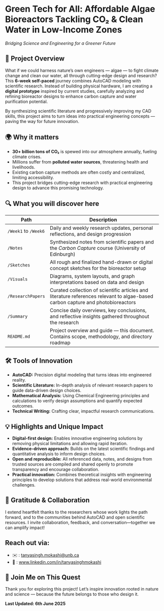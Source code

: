 # Green Tech for All: Affordable Algae Bioreactors Tackling CO₂ & Clean Water in Low-Income Zones
*Bridging Science and Engineering for a Greener Future*

## 🚀 Project Overview
What if we could harness nature’s own engineers — algae — to fight climate change and clean our water, all through cutting-edge design and research?
This **6-week self-paced** journey combines AutoCAD modeling with scientific research. Instead of building physical hardware, I am creating a **digital prototype** inspired by current studies, carefully analyzing and refining bioreactor designs to enhance carbon capture and water purification potential.

By synthesizing scientific literature and progressively improving my CAD skills, this project aims to turn ideas into practical engineering concepts — paving the way for future innovation.

## 🌍 Why it matters
 - **30+ billion tons of CO₂** is spewed into our atmosphere annually, fueling climate crises.
 - Millions suffer from **polluted water sources**, threatening health and livelihoods.
 - Existing carbon capture methods are often costly and centralized, limiting accessibility.
 - This project bridges cutting-edge research with practical engineering design to advance this promising technology.

## 🔍 What you will discover here

| **Path**             | **Description**                                                                                                                 |
| -------------------- | ------------------------------------------------------------------------------------------------------------------------------- |
| `/Week1` to `/Week6` | Daily and weekly research updates, personal reflections, and design progression                                                 |
| `/Notes`             | Synthesized notes from scientific papers and the *Carbon Capture* course (University of Edinburgh)                              |
| `/Sketches`          | All rough and finalized hand-drawn or digital concept sketches for the bioreactor setup                                         |
| `/Visuals`           | Diagrams, system layouts, and graph interpretations based on data and design                                                    |
| `/ResearchPapers`    | Curated collection of scientific articles and literature references relevant to algae-based carbon capture and photobioreactors |
| `/Summary`           | Concise daily overviews, key conclusions, and reflective insights gathered throughout the research                              |
| `README.md`          | Project overview and guide — this document. Contains scope, methodology, and directory roadmap                                  |
## 🛠 Tools of Innovation
- **AutoCAD:** Precision digital modeling that turns ideas into engineered reality.
- **Scientific Literature:** In-depth analysis of relevant research papers to guide data-driven design choices.
- **Mathematical Analysis:** Using Chemical Engineering principles and calculations to verify design assumptions and quantify expected outcomes.
- **Technical Writing:** Crafting clear, impactful research communications.

## 💡 Highlights and Unique Impact
- **Digital-first design:** Enables innovative engineering solutions by removing physical limitations and allowing rapid iteration.
- **Evidence-driven approach:** Builds on the latest scientific findings and quantitative analysis to inform design choices.
- **Open and reproducible:** All referenced data, notes, and designs from trusted sources are compiled and shared openly to promote transparency and encourage collaboration.
- **Practical innovation:** Combines theoretical insights with engineering principles to develop solutions that address real-world environmental challenges.

## 🙌 Gratitude & Collaboration
I extend heartfelt thanks to the researchers whose work lights the path forward, and to the communities behind AutoCAD and open scientific resources. I invite collaboration, feedback, and conversation—together we can amplify impact!

## Reach out via:
- ✉️ : tanyasingh.mokashi@unb.ca
- 🔗 : www.linkedin.com/in/tanyasinghmokashi

## 🌿 Join Me on This Quest
Thank you for exploring this project! Let’s inspire innovation rooted in nature and science — because the future belongs to those who design it.

**Last Updated: 6th June 2025**










